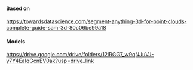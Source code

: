 #### Based on
https://towardsdatascience.com/segment-anything-3d-for-point-clouds-complete-guide-sam-3d-80c06be99a18

#### Models
https://drive.google.com/drive/folders/12lRGG7_w9qNJuVJ-y7Y4EaIqGcnEV0ak?usp=drive_link
